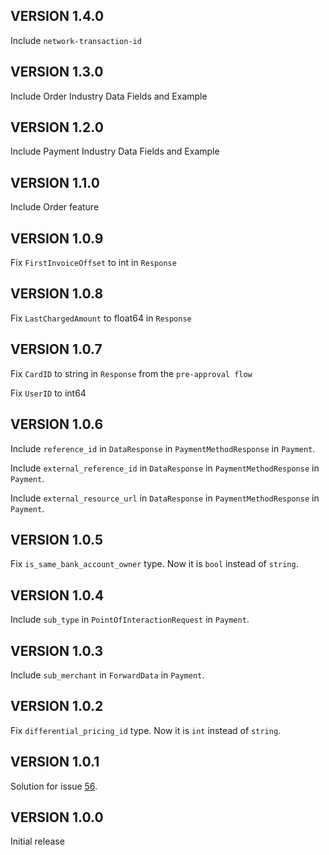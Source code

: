 ## VERSION 1.4.0

Include `network-transaction-id`

## VERSION 1.3.0

Include Order Industry Data Fields and Example

## VERSION 1.2.0

Include Payment Industry Data Fields and Example

## VERSION 1.1.0

Include Order feature

## VERSION 1.0.9

Fix `FirstInvoiceOffset` to int in `Response`

## VERSION 1.0.8

Fix `LastChargedAmount` to float64 in `Response`

## VERSION 1.0.7

Fix `CardID` to string in `Response` from the `pre-approval flow`

Fix `UserID` to int64

## VERSION 1.0.6

Include `reference_id` in `DataResponse` in `PaymentMethodResponse` in `Payment`.

Include `external_reference_id` in `DataResponse` in `PaymentMethodResponse` in `Payment`.

Include `external_resource_url` in `DataResponse` in `PaymentMethodResponse` in `Payment`.

## VERSION 1.0.5

Fix `is_same_bank_account_owner` type. Now it is `bool` instead of `string`.

## VERSION 1.0.4

Include `sub_type` in `PointOfInteractionRequest` in `Payment`.

## VERSION 1.0.3

Include `sub_merchant` in `ForwardData` in `Payment`.

## VERSION 1.0.2

Fix `differential_pricing_id` type. Now it is `int` instead of `string`.

## VERSION 1.0.1

Solution for issue [56](https://github.com/mercadopago/sdk-go/issues/56).

## VERSION 1.0.0

Initial release
